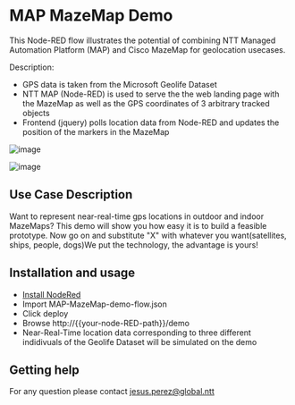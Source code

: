 # MAP MazeMap Demo

This Node-RED flow illustrates the potential of combining NTT Managed Automation Platform (MAP) and Cisco MazeMap for geolocation usecases.

Description: 

* GPS data is taken from the Microsoft Geolife Dataset 
* NTT MAP (Node-RED) is used to serve the the web landing page with the MazeMap as well as the GPS coordinates of 3 arbitrary tracked objects
* Frontend (jquery) polls location data from Node-RED and updates the position of the markers in the MazeMap

![image](https://user-images.githubusercontent.com/7114726/124941616-37c74380-e00b-11eb-92c8-3199bb7d4e04.png)

![image](https://user-images.githubusercontent.com/7114726/124941726-50375e00-e00b-11eb-8864-10746806dba3.png)



## Use Case Description

Want to represent near-real-time gps locations in outdoor and indoor MazeMaps? This demo will show you how easy it is to build a feasible prototype. Now go on and substitute "X" with whatever you want(satellites, ships, people, dogs)We put the technology, the advantage is yours!

## Installation and usage
* [Install NodeRed](https://nodered.org/docs/getting-started/local)
* Import MAP-MazeMap-demo-flow.json
* Click deploy
* Browse http://{{your-node-RED-path}}/demo
* Near-Real-Time location data corresponding to three different indidivuals of the Geolife Dataset will be simulated on the demo

## Getting help

For any question please contact jesus.perez@global.ntt
